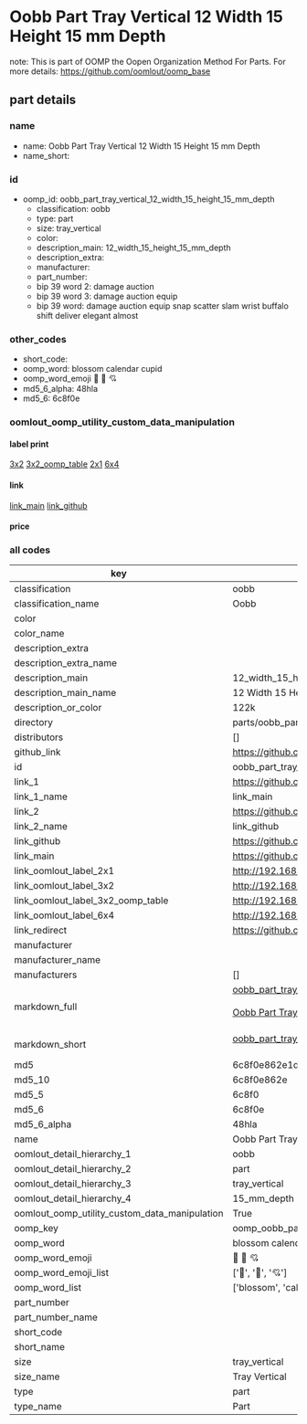 # Oobb Part Tray Vertical 12 Width 15 Height 15 mm Depth  

note: This is part of OOMP the Oopen Organization Method For Parts. For more details: https://github.com/oomlout/oomp_base

##  part details
  







### name
* name: Oobb Part Tray Vertical 12 Width 15 Height 15 mm Depth
* name_short: 
### id
* oomp_id: oobb_part_tray_vertical_12_width_15_height_15_mm_depth
  * classification: oobb
  * type: part
  * size: tray_vertical
  * color: 
  * description_main: 12_width_15_height_15_mm_depth
  * description_extra: 
  * manufacturer: 
  * part_number: 
  * bip 39 word 2: damage auction
  * bip 39 word 3: damage auction equip
  * bip 39 word: damage auction equip snap scatter slam wrist buffalo shift deliver elegant almost

### other_codes
* short_code: 
* oomp_word: blossom calendar cupid
* oomp_word_emoji :blossom: :calendar: :cupid:
* md5_6_alpha: 48hla
* md5_6: 6c8f0e






### oomlout_oomp_utility_custom_data_manipulation
#### label print
[3x2](http://192.168.1.245:1112/?label=oomp%2048hla)
[3x2_oomp_table](http://192.168.1.108:1112/?label=oomp%2048hla)
[2x1](http://192.168.1.242:1112/?label=oomp%2048hla)
[6x4](http://192.168.1.55:1112/?label=oomp%2048hla)    

#### link

[link_main](https://github.com/oomlout/oomlout_oomp_version_1_messy/tree/main/parts/oobb_part_tray_vertical_12_width_15_height_15_mm_depth) [link_github](https://github.com/oomlout/oomlout_oomp_version_1_messy/tree/main/parts/oobb_part_tray_vertical_12_width_15_height_15_mm_depth)                             

#### price







### all codes 
| key | value |  
| --- | --- |  
| classification | oobb |  
| classification_name | Oobb |  
| color |  |  
| color_name |  |  
| description_extra |  |  
| description_extra_name |  |  
| description_main | 12_width_15_height_15_mm_depth |  
| description_main_name | 12 Width 15 Height 15 mm Depth |  
| description_or_color | 122k |  
| directory | parts/oobb_part_tray_vertical_12_width_15_height_15_mm_depth |  
| distributors | [] |  
| github_link | https://github.com/oomlout/oomlout_oomp_part_src/tree/main/parts/oobb_part_tray_vertical_12_width_15_height_15_mm_depth |  
| id | oobb_part_tray_vertical_12_width_15_height_15_mm_depth |  
| link_1 | https://github.com/oomlout/oomlout_oomp_version_1_messy/tree/main/parts/oobb_part_tray_vertical_12_width_15_height_15_mm_depth |  
| link_1_name | link_main |  
| link_2 | https://github.com/oomlout/oomlout_oomp_version_1_messy/tree/main/parts/oobb_part_tray_vertical_12_width_15_height_15_mm_depth |  
| link_2_name | link_github |  
| link_github | https://github.com/oomlout/oomlout_oomp_version_1_messy/tree/main/parts/oobb_part_tray_vertical_12_width_15_height_15_mm_depth |  
| link_main | https://github.com/oomlout/oomlout_oomp_version_1_messy/tree/main/parts/oobb_part_tray_vertical_12_width_15_height_15_mm_depth |  
| link_oomlout_label_2x1 | http://192.168.1.242:1112/?label=oomp%2048hla |  
| link_oomlout_label_3x2 | http://192.168.1.245:1112/?label=oomp%2048hla |  
| link_oomlout_label_3x2_oomp_table | http://192.168.1.108:1112/?label=oomp%2048hla |  
| link_oomlout_label_6x4 | http://192.168.1.55:1112/?label=oomp%2048hla |  
| link_redirect | https://github.com/oomlout/oomlout_oomp_version_1_messy/tree/main/parts/oobb_part_tray_vertical_12_width_15_height_15_mm_depth |  
| manufacturer |  |  
| manufacturer_name |  |  
| manufacturers | [] |  
| markdown_full | [oobb_part_tray_vertical_12_width_15_height_15_mm_depth](none)<br>[](none)<br>[Oobb Part Tray Vertical 12 Width 15 Height 15 Mm Depth](none)<br><br> |  
| markdown_short | [oobb_part_tray_vertical_12_width_15_height_15_mm_depth](none)<br><br> |  
| md5 | 6c8f0e862e1dbfcf2c603cd49843b9b8 |  
| md5_10 | 6c8f0e862e |  
| md5_5 | 6c8f0 |  
| md5_6 | 6c8f0e |  
| md5_6_alpha | 48hla |  
| name | Oobb Part Tray Vertical 12 Width 15 Height 15 mm Depth |  
| oomlout_detail_hierarchy_1 | oobb |  
| oomlout_detail_hierarchy_2 | part |  
| oomlout_detail_hierarchy_3 | tray_vertical |  
| oomlout_detail_hierarchy_4 | 15_mm_depth |  
| oomlout_oomp_utility_custom_data_manipulation | True |  
| oomp_key | oomp_oobb_part_tray_vertical_12_width_15_height_15_mm_depth |  
| oomp_word | blossom calendar cupid |  
| oomp_word_emoji | :blossom: :calendar: :cupid: |  
| oomp_word_emoji_list | [':blossom:', ':calendar:', ':cupid:'] |  
| oomp_word_list | ['blossom', 'calendar', 'cupid'] |  
| part_number |  |  
| part_number_name |  |  
| short_code |  |  
| short_name |  |  
| size | tray_vertical |  
| size_name | Tray Vertical |  
| type | part |  
| type_name | Part |  
